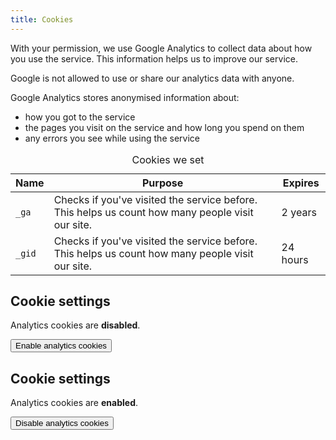 ```yaml
---
title: Cookies
---
```


With your permission, we use Google Analytics to collect data about how you use the service. This information helps us to improve our service.

Google is not allowed to use or share our analytics data with anyone.

Google Analytics stores anonymised information about:

* how you got to the service
* the pages you visit on the service and how long you spend on them
* any errors you see while using the service

<table class="govuk-table">
  <caption class="govuk-table__caption govuk-table__caption--m">Cookies we set</caption>
  <thead class="govuk-table__head">
    <tr class="govuk-table__row">
      <th scope="col" class="govuk-table__header">Name</th>
      <th scope="col" class="govuk-table__header">Purpose</th>
      <th scope="col" class="govuk-table__header">Expires</th>
    </tr>
  </thead>
  <tbody class="govuk-table__body">
    <tr class="govuk-table__row">
      <td class="govuk-table__cell"><code>_ga</code></td>
      <td class="govuk-table__cell">
        Checks if you've visited the service before. This helps us count how many people visit our site.
      </td>
      <td class="govuk-table__cell">
        2 years
      </td>
    </tr>
    <tr class="govuk-table__row">
      <td class="govuk-table__cell"><code>_gid</code></td>
      <td class="govuk-table__cell">
        Checks if you've visited the service before. This helps us count how many people visit our site.
      </td>
      <td class="govuk-table__cell">
        24 hours
      </td>
    </tr>
  </tbody>
</table>

<div id="cookie-control-disabled" class="hidden">
  <h2 class="govuk-heading-m">Cookie settings</h2>

  <p>Analytics cookies are <strong>disabled</strong>.</p>

  <button id="enable-cookies" class="govuk-button" data-module="govuk-button">
    Enable analytics cookies
  </button>
</div>

<div id="cookie-control-enabled" class="hidden">
  <h2 class="govuk-heading-m">Cookie settings</h2>

  <p>Analytics cookies are <strong>enabled</strong>.</p>

  <button id="disable-cookies" class="govuk-button" data-module="govuk-button">
    Disable analytics cookies
  </button>
</div>
